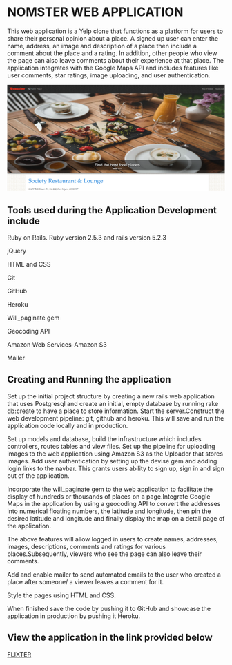 # NOMSTER WEB APPLICATION

This web application is a Yelp clone that functions as a platform for users to share their personal opinion about a place. A signed up user can enter the name, address, an image and description of a place then include a comment about the place and a rating. In addition, other people who view the page can also leave comments about their experience at that place. The application integrates with the Google Maps API and includes features like user comments, star ratings, image uploading, and user authentication.

![Nomster main page](/app/assets/images/nomstermainpagescreenshot.png)


## Tools used during the Application Development include

Ruby on Rails. Ruby version 2.5.3 and rails version 5.2.3

jQuery

HTML and CSS

Git 

GitHub

Heroku

Will_paginate gem 

Geocoding API

Amazon Web Services-Amazon S3

Mailer




## Creating and Running the application

Set up the initial project structure by creating a new rails web application that uses Postgresql and create an initial, empty database by running rake db:create to have a place to store information. Start the server.Construct the web development pipeline: git, github and heroku. This will save and run the application code locally and in production. 

Set up models and database, build the infrastructure which includes controllers, routes tables and view files. Set up the pipeline for uploading images to the web application using Amazon S3 as the Uploader that stores images. Add user authentication by setting up the devise gem and adding login links to the navbar. This grants users ability to sign up, sign in and sign out of the application. 

Incorporate the will_paginate gem to the web application to facilitate the display of hundreds or thousands of places on a page.Integrate Google Maps in the application by using a geocoding API to convert the addresses into numerical floating numbers, the latitude and longitude, then pin the desired latitude and longitude and finally display the map on a detail page of the application. 

The above features will allow logged in users to create names, addresses, images, descriptions, comments and ratings for various places.Subsequently, viewers who see the page can also leave their comments.

Add and enable mailer to send automated emails to the user who created a place after someone/ a viewer leaves a comment for it. 

Style the pages using HTML and CSS.

When finished save the code by pushing it to GitHub and showcase the application in production by pushing it Heroku.


## View the application in the link provided below

[FLIXTER](https://nomster-dessy-owiti.herokuapp.com/)

